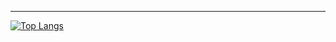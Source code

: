 
---
[![Top Langs](https://github-readme-stats.vercel.app/api/top-langs/?username=gipage&theme=dark)](https://github.com/anuraghazra/github-readme-stats)
